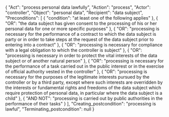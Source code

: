 {
  "Act": "process personal data lawfully",
  "Action": "process",
  "Actor": "controller",
  "Object": "personal data",
  "Recipient": "data subject",
  "Preconditions": [
    {
      "condition": "at least one of the following applies"
    },
    {
      "OR": "the data subject has given consent to the processing of his or her personal data for one or more specific purposes"
    },
    {
      "OR": "processing is necessary for the performance of a contract to which the data subject is party or in order to take steps at the request of the data subject prior to entering into a contract"
    },
    {
      "OR": "processing is necessary for compliance with a legal obligation to which the controller is subject"
    },
    {
      "OR": "processing is necessary in order to protect the vital interests of the data subject or of another natural person"
    },
    {
      "OR": "processing is necessary for the performance of a task carried out in the public interest or in the exercise of official authority vested in the controller"
    },
    {
      "OR": "processing is necessary for the purposes of the legitimate interests pursued by the controller or by a third party, except where such interests are overridden by the interests or fundamental rights and freedoms of the data subject which require protection of personal data, in particular where the data subject is a child"
    },
    {
      "AND NOT": "processing is carried out by public authorities in the performance of their tasks"
    }
  ],
  "Creating_postcondition": "processing is lawful",
  "Terminating_postcondition": null
}